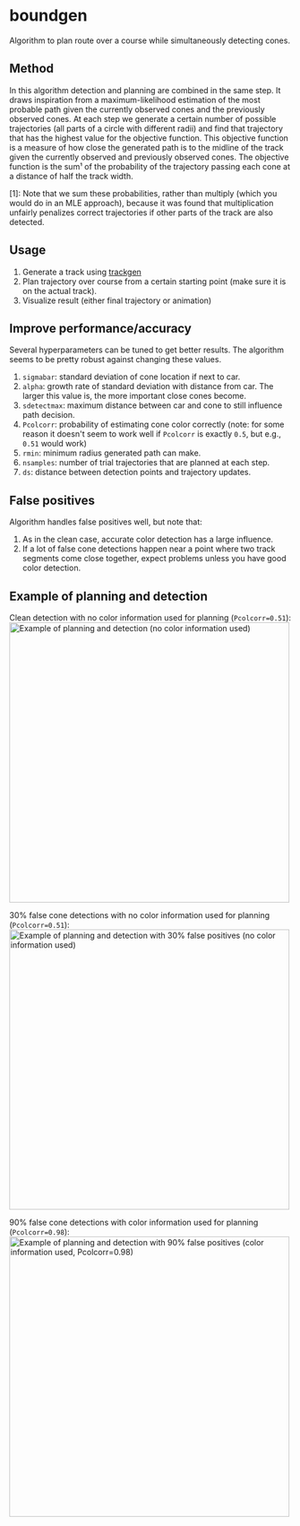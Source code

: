 # boundgen
Algorithm to plan route over a course while simultaneously detecting cones.

## Method
In this algorithm detection and planning are combined in the same step.
It draws inspiration from a maximum-likelihood estimation of the most probable path given the currently observed cones and the previously observed cones.
At each step we generate a certain number of possible trajectories (all parts of a circle with different radii) and find that trajectory that has the highest value for the objective function.
This objective function is a measure of how close the generated path is to the midline of the track given the currently observed and previously observed cones.
The objective function is the sum¹ of the probability of the trajectory passing each cone at a distance of half the track width.

[1]: Note that we sum these probabilities, rather than multiply (which you would do in an MLE approach), because it was found that multiplication unfairly penalizes correct trajectories if other parts of the track are also detected.

## Usage
1. Generate a track using [trackgen](https://github.com/mopg/trackgen)
2. Plan trajectory over course from a certain starting point (make sure it is on the actual track).
3. Visualize result (either final trajectory or animation)

## Improve performance/accuracy
Several hyperparameters can be tuned to get better results. The algorithm seems to be pretty robust against changing these values.
1. `sigmabar`: standard deviation of cone location if next to car.
2. `alpha`: growth rate of standard deviation with distance from car. The larger this value is, the more important close cones become.
3. `sdetectmax`: maximum distance between car and cone to still influence path decision.
4. `Pcolcorr`: probability of estimating cone color correctly (note: for some reason it doesn't seem to work well if `Pcolcorr` is exactly `0.5`, but e.g., `0.51` would work)
5. `rmin`: minimum radius generated path can make.
6. `nsamples`: number of trial trajectories that are planned at each step.
7. `ds`: distance between detection points and trajectory updates.

## False positives
Algorithm handles false positives well, but note that:
1. As in the clean case, accurate color detection has a large influence.
2. If a lot of false cone detections happen near a point where two track segments come close together, expect problems unless you have good color detection.

## Example of planning and detection

Clean detection with no color information used for planning (`Pcolcorr=0.51`):
<img src="img/track1.gif" alt="Example of planning and detection (no color information used)" width="500">

30% false cone detections with no color information used for planning (`Pcolcorr=0.51`):
<img src="img/track1_lowFP.gif" alt="Example of planning and detection with 30% false positives (no color information used)" width="500">

90% false cone detections with color information used for planning (`Pcolcorr=0.98`):
<img src="img/track1_highFP.gif" alt="Example of planning and detection with 90% false positives (color information used, Pcolcorr=0.98)" width="500">
